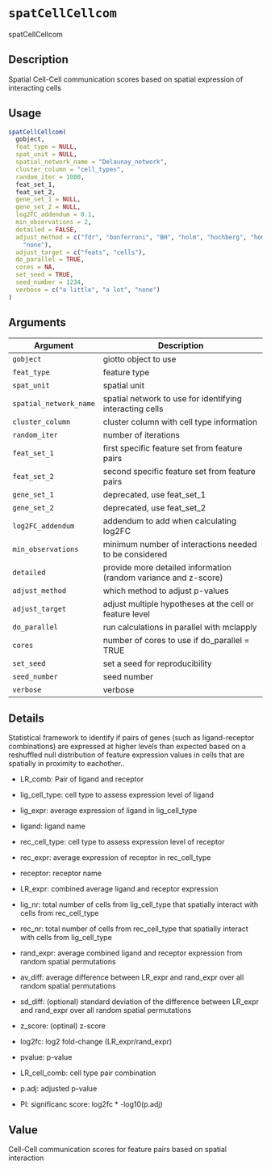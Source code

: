 # `spatCellCellcom`

spatCellCellcom


## Description

Spatial Cell-Cell communication scores based on spatial expression of interacting cells


## Usage

```r
spatCellCellcom(
  gobject,
  feat_type = NULL,
  spat_unit = NULL,
  spatial_network_name = "Delaunay_network",
  cluster_column = "cell_types",
  random_iter = 1000,
  feat_set_1,
  feat_set_2,
  gene_set_1 = NULL,
  gene_set_2 = NULL,
  log2FC_addendum = 0.1,
  min_observations = 2,
  detailed = FALSE,
  adjust_method = c("fdr", "bonferroni", "BH", "holm", "hochberg", "hommel", "BY",
    "none"),
  adjust_target = c("feats", "cells"),
  do_parallel = TRUE,
  cores = NA,
  set_seed = TRUE,
  seed_number = 1234,
  verbose = c("a little", "a lot", "none")
)
```


## Arguments

Argument      |Description
------------- |----------------
`gobject`     |     giotto object to use
`feat_type`     |     feature type
`spat_unit`     |     spatial unit
`spatial_network_name`     |     spatial network to use for identifying interacting cells
`cluster_column`     |     cluster column with cell type information
`random_iter`     |     number of iterations
`feat_set_1`     |     first specific feature set from feature pairs
`feat_set_2`     |     second specific feature set from feature pairs
`gene_set_1`     |     deprecated, use feat_set_1
`gene_set_2`     |     deprecated, use feat_set_2
`log2FC_addendum`     |     addendum to add when calculating log2FC
`min_observations`     |     minimum number of interactions needed to be considered
`detailed`     |     provide more detailed information (random variance and z-score)
`adjust_method`     |     which method to adjust p-values
`adjust_target`     |     adjust multiple hypotheses at the cell or feature level
`do_parallel`     |     run calculations in parallel with mclapply
`cores`     |     number of cores to use if do_parallel = TRUE
`set_seed`     |     set a seed for reproducibility
`seed_number`     |     seed number
`verbose`     |     verbose


## Details

Statistical framework to identify if pairs of genes (such as ligand-receptor combinations)
 are expressed at higher levels than expected based on a reshuffled null distribution
 of feature expression values in cells that are spatially in proximity to eachother..
   

*  LR_comb: Pair of ligand and receptor   

*  lig_cell_type:  cell type to assess expression level of ligand    

*  lig_expr:  average expression of ligand in lig_cell_type    

*  ligand:  ligand name    

*  rec_cell_type:  cell type to assess expression level of receptor    

*  rec_expr:  average expression of receptor in rec_cell_type   

*  receptor:  receptor name    

*  LR_expr:  combined average ligand and receptor expression    

*  lig_nr:  total number of cells from lig_cell_type that spatially interact with cells from rec_cell_type    

*  rec_nr:  total number of cells from rec_cell_type that spatially interact with cells from lig_cell_type    

*  rand_expr:  average combined ligand and receptor expression from random spatial permutations    

*  av_diff:  average difference between LR_expr and rand_expr over all random spatial permutations    

*  sd_diff:  (optional) standard deviation of the difference between LR_expr and rand_expr over all random spatial permutations    

*  z_score:  (optinal) z-score    

*  log2fc:  log2 fold-change (LR_expr/rand_expr)    

*  pvalue:  p-value    

*  LR_cell_comb:  cell type pair combination    

*  p.adj:  adjusted p-value    

*  PI:  significanc score: log2fc * -log10(p.adj)


## Value

Cell-Cell communication scores for feature pairs based on spatial interaction


